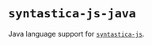 # `syntastica-js-java`

Java language support for
[`syntastica-js`](https://www.npmjs.com/package/@syntastica/core).
